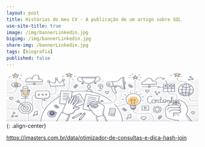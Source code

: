 ```yaml
---
layout: post
title: Histórias do meu CV - A publicação de um artigo sobre SQL
use-site-title: true
image: /img/bannerLinkedin.jpg
bigimg: /img/bannerLinkedin.jpg
share-img: /bannerLinkedin.jpg
tags: [biografia]
published: false
---
```



![image](../img/bannerLinkedin.jpg){: .align-center}

https://imasters.com.br/data/otimizador-de-consultas-e-dica-hash-join

